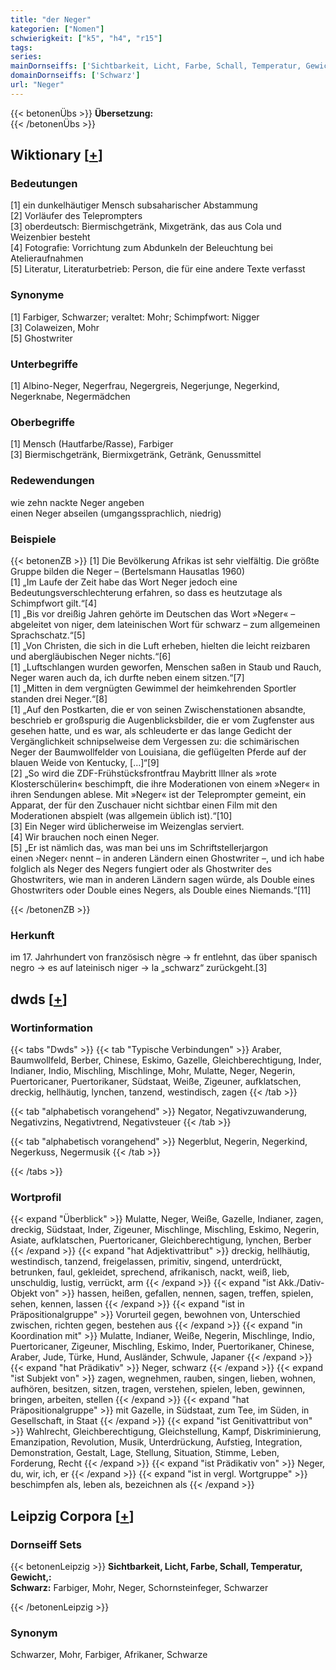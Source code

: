 ```yaml
---
title: "der Neger"
kategorien: ["Nomen"]
schwierigkeit: ["k5", "h4", "r15"]
tags:
series:
mainDornseiffs: ['Sichtbarkeit, Licht, Farbe, Schall, Temperatur, Gewicht,']
domainDornseiffs: ['Schwarz']
url: "Neger"
---
```


{{< betonenÜbs >}}
**Übersetzung:**  
{{< /betonenÜbs >}}

## Wiktionary [[+](https://de.wiktionary.org/wiki/Neger)]

### Bedeutungen
[1] ein dunkelhäutiger Mensch subsaharischer Abstammung  
[2] Vorläufer des Teleprompters  
[3] oberdeutsch: Biermischgetränk, Mixgetränk, das aus Cola und Weizenbier besteht  
[4] Fotografie: Vorrichtung zum Abdunkeln der Beleuchtung bei Atelieraufnahmen  
[5] Literatur, Literaturbetrieb: Person, die für eine andere Texte verfasst  

### Synonyme
[1] Farbiger, Schwarzer; veraltet: Mohr; Schimpfwort: Nigger  
[3] Colaweizen, Mohr  
[5] Ghostwriter  

### Unterbegriffe
[1] Albino-Neger, Negerfrau, Negergreis, Negerjunge, Negerkind, Negerknabe, Negermädchen  

### Oberbegriffe
[1] Mensch (Hautfarbe/Rasse), Farbiger  
[3] Biermischgetränk, Biermixgetränk, Getränk, Genussmittel  

### Redewendungen
wie zehn nackte Neger angeben  
einen Neger abseilen (umgangssprachlich, niedrig)  

### Beispiele
{{< betonenZB >}}
[1] Die Bevölkerung Afrikas ist sehr vielfältig. Die größte Gruppe bilden die Neger – (Bertelsmann Hausatlas 1960)  
[1] „Im Laufe der Zeit habe das Wort Neger jedoch eine Bedeutungsverschlechterung erfahren, so dass es heutzutage als Schimpfwort gilt.“[4]  
[1] „Bis vor dreißig Jahren gehörte im Deutschen das Wort »Neger« – abgeleitet von niger, dem lateinischen Wort für schwarz – zum allgemeinen Sprachschatz.“[5]  
[1] „Von Christen, die sich in die Luft erheben, hielten die leicht reizbaren und abergläubischen Neger nichts.“[6]  
[1] „Luftschlangen wurden geworfen, Menschen saßen in Staub und Rauch, Neger waren auch da, ich durfte neben einem sitzen.“[7]  
[1] „Mitten in dem vergnügten Gewimmel der heimkehrenden Sportler standen drei Neger.“[8]  
[1] „Auf den Postkarten, die er von seinen Zwischenstationen absandte, beschrieb er großspurig die Augenblicksbilder, die er vom Zugfenster aus gesehen hatte, und es war, als schleuderte er das lange Gedicht der Vergänglichkeit schnipselweise dem Vergessen zu: die schimärischen Neger der Baumwollfelder von Louisiana, die geflügelten Pferde auf der blauen Weide von Kentucky, […]“[9]  
[2] „So wird die ZDF-Frühstücksfrontfrau Maybritt lllner als »rote Klosterschülerin« beschimpft, die ihre Moderationen von einem »Neger« in ihren Sendungen ablese. Mit »Neger« ist der Teleprompter gemeint, ein Apparat, der für den Zuschauer nicht sichtbar einen Film mit den Moderationen abspielt (was allgemein üblich ist).“[10]  
[3] Ein Neger wird üblicherweise im Weizenglas serviert.  
[4] Wir brauchen noch einen Neger.  
[5] „Er ist nämlich das, was man bei uns im Schriftstellerjargon einen ›Neger‹ nennt – in anderen Ländern einen Ghostwriter –, und ich habe folglich als Neger des Negers fungiert oder als Ghostwriter des Ghostwriters, wie man in anderen Ländern sagen würde, als Double eines Ghostwriters oder Double eines Negers, als Double eines Niemands.“[11]  

{{< /betonenZB >}}
### Herkunft
im 17. Jahrhundert von französisch nègre → fr entlehnt, das über spanisch negro → es auf lateinisch niger → la „schwarz“ zurückgeht.[3]  



## dwds [[+](https://www.dwds.de/wb/Neger)]

### Wortinformation
{{< tabs "Dwds" >}}
{{< tab "Typische Verbindungen" >}}
Araber, Baumwollfeld, Berber, Chinese, Eskimo, Gazelle, Gleichberechtigung, Inder, Indianer, Indio, Mischling, Mischlinge, Mohr, Mulatte, Neger, Negerin, Puertoricaner, Puertorikaner, Südstaat, Weiße, Zigeuner, aufklatschen, dreckig, hellhäutig, lynchen, tanzend, westindisch, zagen
{{< /tab >}}

{{< tab "alphabetisch vorangehend" >}}
Negator, Negativzuwanderung, Negativzins, Negativtrend, Negativsteuer
{{< /tab >}}

{{< tab "alphabetisch vorangehend" >}}
Negerblut, Negerin, Negerkind, Negerkuss, Negermusik
{{< /tab >}}

{{< /tabs >}}

### Wortprofil
{{< expand "Überblick" >}} Mulatte, Neger, Weiße, Gazelle, Indianer, zagen, dreckig, Südstaat, Inder, Zigeuner, Mischlinge, Mischling, Eskimo, Negerin, Asiate, aufklatschen, Puertoricaner, Gleichberechtigung, lynchen, Berber {{< /expand >}}
{{< expand "hat Adjektivattribut" >}} dreckig, hellhäutig, westindisch, tanzend, freigelassen, primitiv, singend, unterdrückt, betrunken, faul, gekleidet, sprechend, afrikanisch, nackt, weiß, lieb, unschuldig, lustig, verrückt, arm {{< /expand >}}
{{< expand "ist Akk./Dativ-Objekt von" >}} hassen, heißen, gefallen, nennen, sagen, treffen, spielen, sehen, kennen, lassen {{< /expand >}}
{{< expand "ist in Präpositionalgruppe" >}} Vorurteil gegen, bewohnen von, Unterschied zwischen, richten gegen, bestehen aus {{< /expand >}}
{{< expand "in Koordination mit" >}} Mulatte, Indianer, Weiße, Negerin, Mischlinge, Indio, Puertoricaner, Zigeuner, Mischling, Eskimo, Inder, Puertorikaner, Chinese, Araber, Jude, Türke, Hund, Ausländer, Schwule, Japaner {{< /expand >}}
{{< expand "hat Prädikativ" >}} Neger, schwarz {{< /expand >}}
{{< expand "ist Subjekt von" >}} zagen, wegnehmen, rauben, singen, lieben, wohnen, aufhören, besitzen, sitzen, tragen, verstehen, spielen, leben, gewinnen, bringen, arbeiten, stellen {{< /expand >}}
{{< expand "hat Präpositionalgruppe" >}} mit Gazelle, in Südstaat, zum Tee, im Süden, in Gesellschaft, in Staat {{< /expand >}}
{{< expand "ist Genitivattribut von" >}} Wahlrecht, Gleichberechtigung, Gleichstellung, Kampf, Diskriminierung, Emanzipation, Revolution, Musik, Unterdrückung, Aufstieg, Integration, Demonstration, Gestalt, Lage, Stellung, Situation, Stimme, Leben, Forderung, Recht {{< /expand >}}
{{< expand "ist Prädikativ von" >}} Neger, du, wir, ich, er {{< /expand >}}
{{< expand "ist in vergl. Wortgruppe" >}} beschimpfen als, leben als, bezeichnen als {{< /expand >}}

## Leipzig Corpora [[+](https://corpora.uni-leipzig.de/en/res?word=Neger&corpusId=deu_newscrawl-public_2018)]

### Dornseiff Sets
{{< betonenLeipzig >}}
**Sichtbarkeit, Licht, Farbe, Schall, Temperatur, Gewicht,:**  
**Schwarz:** Farbiger, Mohr, Neger, Schornsteinfeger, Schwarzer  

{{< /betonenLeipzig >}}

### Synonym
Schwarzer, Mohr, Farbiger, Afrikaner, Schwarze

